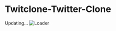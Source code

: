 # Twitclone-Twitter-Clone

Updating...
![Loader](https://gifdb.com/images/thumbnail/buffering-loading-icon-moving-h9m8b9idk9tpksry.gif)
